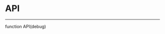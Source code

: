 API
==============================================================================
------------------------------------------------------------------------------

function API(debug) 

